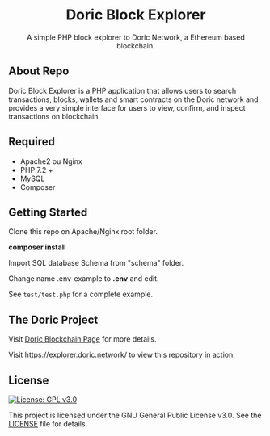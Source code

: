 <h1 align="center">Doric Block Explorer</h1>
<p align="center">A simple PHP block explorer to Doric Network, a Ethereum based blockchain.</p>

## About Repo
Doric Block Explorer is a PHP application that allows users to search transactions, blocks, wallets and smart contracts on the Doric network and provides a very simple interface for users to view, confirm, and inspect transactions on blockchain. 

## Required
- Apache2 ou Nginx
- PHP 7.2 +
- MySQL
- Composer

## Getting Started
Clone this repo on Apache/Nginx root folder.

**composer install**

Import SQL database Schema from "schema" folder.

Change name .env-example to **.env** and edit.

See `test/test.php` for a complete example. 

## The Doric Project
Visit [Doric Blockchain Page](https://doric.network/) for more details.

Visit https://explorer.doric.network/ to view this repository in action.

## License

[![License: GPL v3.0](https://img.shields.io/badge/License-GPL%20v3-blue.svg)](https://www.gnu.org/licenses/gpl-3.0)

This project is licensed under the GNU General Public License v3.0. See the [LICENSE](LICENSE.txt) file for details.